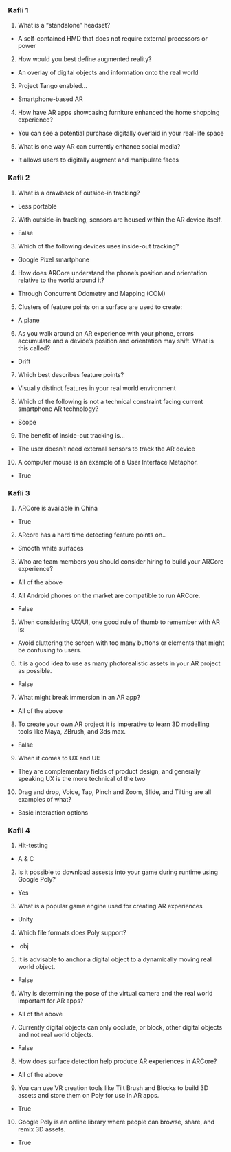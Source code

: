 ### Kafli 1
1. What is a “standalone” headset?
* A self-contained HMD that does not require external processors or power

2. How would you best define augmented reality?
* An overlay of digital objects and information onto the real world

3. Project Tango enabled...
* Smartphone-based AR

4. How have AR apps showcasing furniture enhanced the home shopping experience?
* You can see a potential purchase digitally overlaid in your real-life space

5. What is one way AR can currently enhance social media?
* It allows users to digitally augment and manipulate faces

### Kafli 2
1. What is a drawback of outside-in tracking?
* Less portable

2. With outside-in tracking, sensors are housed within the AR device itself.
* False

3. Which of the following devices uses inside-out tracking?
* Google Pixel smartphone

4. How does ARCore understand the phone’s position and orientation relative to the world around it?
* Through Concurrent Odometry and Mapping (COM)

5. Clusters of feature points on a surface are used to create:
* A plane

6. As you walk around an AR experience with your phone, errors accumulate and a device’s position and orientation may shift. What is this called?
* Drift

7. Which best describes feature points?
* Visually distinct features in your real world environment

8. Which of the following is not a technical constraint facing current smartphone AR technology?
* Scope

9. The benefit of inside-out tracking is…
* The user doesn’t need external sensors to track the AR device

10. A computer mouse is an example of a User Interface Metaphor.
* True

### Kafli 3
1. ARCore is available in China
* True

2. ARcore has a hard time detecting feature points on..
* Smooth white surfaces

3. Who are team members you should consider hiring to build your ARCore experience?
* All of the above

4. All Android phones on the market are compatible to run ARCore.
* False

5. When considering UX/UI, one good rule of thumb to remember with AR is:
* Avoid cluttering the screen with too many buttons or elements that might be confusing to users.

6. It is a good idea to use as many photorealistic assets in your AR project as possible.
* False

7. What might break immersion in an AR app?
* All of the above

8. To create your own AR project it is imperative to learn 3D modelling tools like Maya, ZBrush, and 3ds max.
* False

9. When it comes to UX and UI:
* They are complementary fields of product design, and generally speaking UX is the more technical of the two

10. Drag and drop, Voice, Tap, Pinch and Zoom, Slide, and Tilting are all examples of what?
* Basic interaction options
  
### Kafli 4
1. Hit-testing
* A & C

2. Is it possible to download assests into your game during runtime using Google Poly?
* Yes

3. What is a popular game engine used for creating AR experiences
* Unity

4. Which file formats does Poly support?
* .obj

5. It is advisable to anchor a digital object to a dynamically moving real world object.
* False

6. Why is determining the pose of the virtual camera and the real world important for AR apps?
* All of the above

7. Currently digital objects can only occlude, or block, other digital objects and not real world objects.
* False

8. How does surface detection help produce AR experiences in ARCore?
* All of the above

9. You can use VR creation tools like Tilt Brush and Blocks to build 3D assets and store them on Poly for use in AR apps.
* True

10. Google Poly is an online library where people can browse, share, and remix 3D assets.
* True
